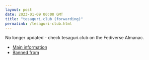 ```yaml
---
layout: post
date: 2023-01-09 00:00 GMT
title: "tesaguri.club (forwarding)"
permalink: /tesaguri-club.html
---
```


No longer updated - check tesaguri.club on the Fediverse Almanac.

* [Main information](https://www.fediversealmanac.com/api/v1/instances/tesaguri.club)
* [Banned from](https://www.fediversealmanac.com/api/v1/instances/tesaguri.club/banned_from)

